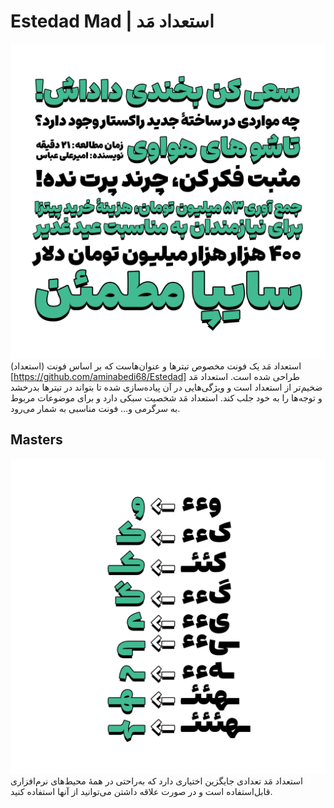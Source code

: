 # Estedad Mad | استعداد مَد
![Estedad-Mad](documentation/Estedad-Mad.png)
استعداد مَد یک فونت مخصوص تیترها و عنوان‌هاست که بر اساس فونت (استعداد)[https://github.com/aminabedi68/Estedad] طراحی شده است. استعداد مَد ضخیم‌تر از استعداد است و ویژگی‌هایی در آن پیاده‌سازی شده تا بتواند در تیترها بدرخشد و توجه‌ها را به خود جلب کند. استعداد مَد شخصیت سبکی دارد و برای موضوعات مربوط به سرگرمی و... فونت مناسبی به شمار می‌رود.

## Masters
![Alternatives](documentation/Alternatives.png)
استعداد مَد تعدادی جایگزین اختیاری دارد که به‌راحتی در همۀ محیط‌های نرم‌افزاری قابل‌استفاده است و در صورت علاقه داشتن می‌توانید از آنها استفاده کنید.